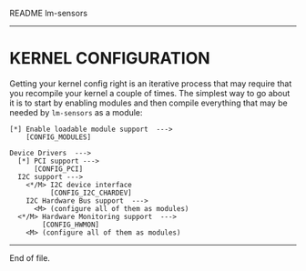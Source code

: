 README lm-sensors

---


KERNEL CONFIGURATION
====================

Getting your kernel config right is an iterative process that may require that
you recompile your kernel a couple of times.  The simplest way to go about it
is to start by enabling modules and then compile everything that may be needed
by `lm-sensors` as a module:

```
[*] Enable loadable module support  --->
    [CONFIG_MODULES]

Device Drivers  --->
  [*] PCI support --->
      [CONFIG_PCI]
  I2C support --->
    <*/M> I2C device interface
          [CONFIG_I2C_CHARDEV]
    I2C Hardware Bus support  --->
      <M> (configure all of them as modules)
  <*/M> Hardware Monitoring support  --->
        [CONFIG_HWMON]
    <M> (configure all of them as modules)
```


---

End of file.
